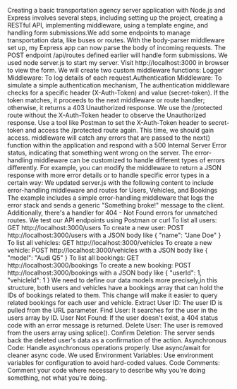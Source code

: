 Creating a basic transportation agency server application with Node.js and Express involves several steps, including setting up the project, creating a RESTful API, implementing middleware, using a template engine, and handling form submissions.We add some endpoints to manage transportation data, like buses or routes. With the body-parser middleware set up, my Express app can now parse the body of incoming requests. The POST endpoint /api/routes defined earlier will handle form submissions. We used node server.js to start my server. 
Visit http://localhost:3000 in browser to view the form. We will create two custom middleware functions: Logger Middleware: To log details of each request.Authentication Middleware: To simulate a simple authentication mechanism, The  authentication middleware checks for a specific header (X-Auth-Token) and value (secret-token). If the token matches, it proceeds to the next middleware or route handler; otherwise, it returns a 403 Unauthorized response. We use the /protected route without the X-Auth-Token header to observe the Unauthorized response. Use a tool like Postman to set the X-Auth-Token header to secret-token and access the /protected route again. This time, we should gain access. middleware will catch any errors that are passed to the next() function within the application and respond with a 500 Internal Server Error status, indicating that something went wrong on the server. The error-handling middleware can be customized to handle different types of errors differently. For example, you can modify the middleware to return a JSON response with more error details or to handle specific error types in a certain way: We  updated server.js with the following content to include error-handling middleware and routes for Users, Vehicles, and Bookings
The example includes a simple error-handling middleware that logs the error stack and sends a generic "Something broke!" message to the client. Additionally, there's a handler for 404 - Not Found errors for unmatched routes. We test our API endpoints using Postman or curl
To list all users: GET http://localhost:3000/users
To create a new user: POST http://localhost:3000/users with a JSON body like { "name": "Jane Doe" }
To list all vehicles: GET http://localhost:3000/vehicles
To create a new vehicle: POST http://localhost:3000/vehicles with a JSON body like { "model": "Audi Q5" }
To list all bookings: GET http://localhost:3000/bookings
To create a new booking: POST http://localhost:3000/bookings with a JSON body like { "userId": 1, "vehicleId": 1 }
We need to define our data models more precisely,in this structure, both users and vehicles have a bookings array that can hold the IDs of bookings related to them. This change will make it easier to query related bookings for each user and vehicle.
Extract User ID: The user ID is pulled from the URL parameter.
Find User: It searches for the user in the users array by ID.
User Not Found: If the user doesn't exist, a 404 status code with an error message is returned.
Delete User: The user is removed from the users array using splice().
Confirm Deletion: The server sends back the deleted user's data as a confirmation of the action.
Asynchronous Code: Handle asynchronous operations properly. Use async/await for cleaner async code.
 We used Environment Variables: Use environment variables for configuration to avoid hard-coded values.
Code Comments: Comment your code where necessary to describe why you're doing something, not what you're doing.